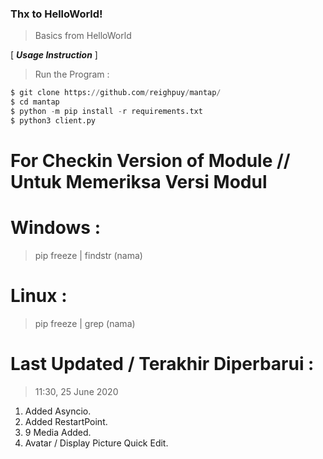 ### Thx to HelloWorld!
> Basics from HelloWorld

[ ***Usage Instruction*** ]

> Run the Program :
```python
$ git clone https://github.com/reighpuy/mantap/
$ cd mantap
$ python -m pip install -r requirements.txt
$ python3 client.py
```

# For Checkin Version of Module // Untuk Memeriksa Versi Modul

# Windows :
 > pip freeze | findstr (nama)

# Linux :
 > pip freeze | grep (nama)

# Last Updated / Terakhir Diperbarui : 
 >  11:30, 25 June 2020
  1. Added Asyncio.
  2. Added RestartPoint.
  3. 9 Media Added.
  4. Avatar / Display Picture Quick Edit.
